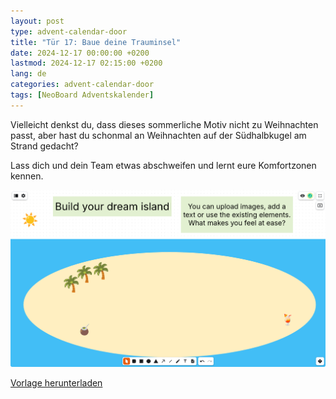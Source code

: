 ```yaml
---
layout: post
type: advent-calendar-door
title: "Tür 17: Baue deine Trauminsel"
date: 2024-12-17 00:00:00 +0200
lastmod: 2024-12-17 02:15:00 +0200
lang: de
categories: advent-calendar-door
tags: [NeoBoard Adventskalender]
---
```


Vielleicht denkst du, dass dieses sommerliche Motiv nicht zu Weihnachten passt, aber hast du schonmal an Weihnachten auf der Südhalbkugel am Strand gedacht?

Lass dich und dein Team etwas abschweifen und lernt eure Komfortzonen kennen.

![](./preview.png)

[Vorlage herunterladen](./build-your-dream-island.nwb)
